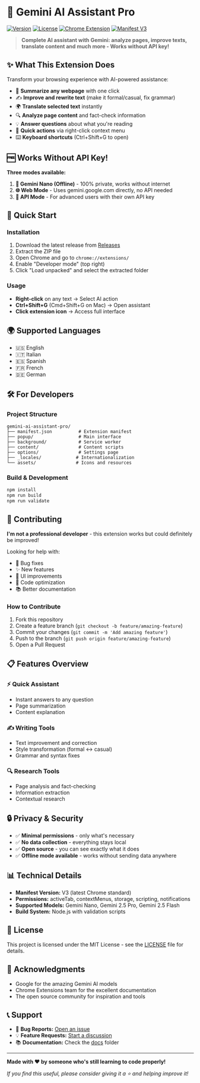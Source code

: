 # 🤖 Gemini AI Assistant Pro

[![Version](https://img.shields.io/badge/version-2.6.0-blue.svg)](https://github.com/Sck000/gemini-ai-assistant-pro/releases)
[![License](https://img.shields.io/badge/license-MIT-green.svg)](LICENSE)
[![Chrome Extension](https://img.shields.io/badge/Chrome-Extension-orange.svg)](https://developer.chrome.com/docs/extensions/)
[![Manifest V3](https://img.shields.io/badge/Manifest-V3-purple.svg)](https://developer.chrome.com/docs/extensions/mv3/intro/)

> **Complete AI assistant with Gemini: analyze pages, improve texts, translate content and much more - Works without API key!**

## ✨ What This Extension Does

Transform your browsing experience with AI-powered assistance:

- 📄 **Summarize any webpage** with one click
- ✍️ **Improve and rewrite text** (make it formal/casual, fix grammar)
- 🌍 **Translate selected text** instantly
- 🔍 **Analyze page content** and fact-check information
- 💡 **Answer questions** about what you're reading
- 🎯 **Quick actions** via right-click context menu
- ⌨️ **Keyboard shortcuts** (Ctrl+Shift+G to open)

## 🆓 Works Without API Key!

**Three modes available:**
1. **🤖 Gemini Nano (Offline)** - 100% private, works without internet
2. **🌐 Web Mode** - Uses gemini.google.com directly, no API needed
3. **🔑 API Mode** - For advanced users with their own API key

## 🚀 Quick Start

### Installation
1. Download the latest release from [Releases](https://github.com/Sck000/gemini-ai-assistant-pro/releases)
2. Extract the ZIP file
3. Open Chrome and go to `chrome://extensions/`
4. Enable "Developer mode" (top right)
5. Click "Load unpacked" and select the extracted folder

### Usage
- **Right-click** on any text → Select AI action
- **Ctrl+Shift+G** (Cmd+Shift+G on Mac) → Open assistant
- **Click extension icon** → Access full interface

## 🌍 Supported Languages

- 🇺🇸 English
- 🇮🇹 Italian  
- 🇪🇸 Spanish
- 🇫🇷 French
- 🇩🇪 German

## 🛠️ For Developers

### Project Structure
```
gemini-ai-assistant-pro/
├── manifest.json          # Extension manifest
├── popup/                 # Main interface
├── background/            # Service worker
├── content/               # Content scripts
├── options/               # Settings page
├── _locales/             # Internationalization
└── assets/               # Icons and resources
```

### Build & Development
```bash
npm install
npm run build
npm run validate
```

## 🤝 Contributing

**I'm not a professional developer** - this extension works but could definitely be improved! 

Looking for help with:
- 🐛 Bug fixes
- ✨ New features
- 🎨 UI improvements
- 🔧 Code optimization
- 📚 Better documentation

### How to Contribute
1. Fork this repository
2. Create a feature branch (`git checkout -b feature/amazing-feature`)
3. Commit your changes (`git commit -m 'Add amazing feature'`)
4. Push to the branch (`git push origin feature/amazing-feature`)
5. Open a Pull Request

## 📋 Features Overview

### ⚡ Quick Assistant
- Instant answers to any question
- Page summarization
- Content explanation

### ✍️ Writing Tools
- Text improvement and correction
- Style transformation (formal ↔ casual)
- Grammar and syntax fixes

### 🔍 Research Tools
- Page analysis and fact-checking
- Information extraction
- Contextual research

## 🔒 Privacy & Security

- ✅ **Minimal permissions** - only what's necessary
- ✅ **No data collection** - everything stays local
- ✅ **Open source** - you can see exactly what it does
- ✅ **Offline mode available** - works without sending data anywhere

## 📊 Technical Details

- **Manifest Version:** V3 (latest Chrome standard)
- **Permissions:** activeTab, contextMenus, storage, scripting, notifications
- **Supported Models:** Gemini Nano, Gemini 2.5 Pro, Gemini 2.5 Flash
- **Build System:** Node.js with validation scripts

## 📝 License

This project is licensed under the MIT License - see the [LICENSE](LICENSE) file for details.

## 🙏 Acknowledgments

- Google for the amazing Gemini AI models
- Chrome Extensions team for the excellent documentation
- The open source community for inspiration and tools

## 📞 Support

- 🐛 **Bug Reports:** [Open an issue](https://github.com/Sck000/gemini-ai-assistant-pro/issues)
- 💡 **Feature Requests:** [Start a discussion](https://github.com/Sck000/gemini-ai-assistant-pro/discussions)
- 📚 **Documentation:** Check the [docs](docs/) folder

---

**Made with ❤️ by someone who's still learning to code properly!**

*If you find this useful, please consider giving it a ⭐ and helping improve it!* 
